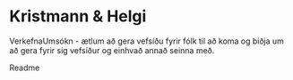 # Kristmann & Helgi
VerkefnaUmsókn - ætlum að gera vefsíðu fyrir fólk til að koma og biðja um að gera fyrir sig vefsíður og einhvað annað seinna með.


Readme
